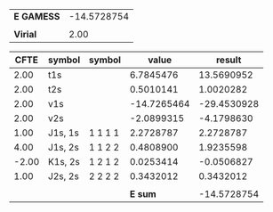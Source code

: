 <div class="grid-wrapper" id="integrals-table-4">

<div id="table1">

|              |             |
| ------------ | ----------- |
| **E GAMESS** | -14.5728754 |
|              |             |
| **Virial**   | 2.00        |

</div>

<div id="table2">

| CFTE  | symbol  | symbol  | value       | result      |
| ----- | ------- | ------- | ----------- | ----------- |
| 2.00  | t1s     |         | 6.7845476   | 13.5690952  |
| 2.00  | t2s     |         | 0.5010141   | 1.0020282   |
| 2.00  | v1s     |         | -14.7265464 | -29.4530928 |
| 2.00  | v2s     |         | -2.0899315  | -4.1798630  |
| 1.00  | J1s, 1s | 1 1 1 1 | 2.2728787   | 2.2728787   |
| 4.00  | J1s, 2s | 1 1 2 2 | 0.4808900   | 1.9235598   |
| -2.00 | K1s, 2s | 1 2 1 2 | 0.0253414   | -0.0506827  |
| 1.00  | J2s, 2s | 2 2 2 2 | 0.3432012   | 0.3432012   |
|       |         |         |             |             |
|       |         |         | **E sum**   | -14.5728754 |

</div>

</div>
